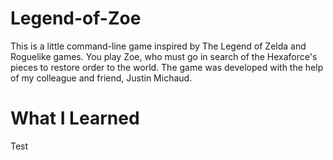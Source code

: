 # Legend-of-Zoe
This is a little command-line game inspired by The Legend of Zelda and Roguelike games. You play Zoe, who must go in search of the Hexaforce's pieces to restore order to the world. The game was developed with the help of my colleague and friend, Justin Michaud.

# What I Learned
Test
